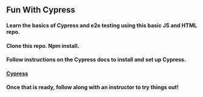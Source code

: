 ## Fun With Cypress

#### Learn the basics of Cypress and e2e testing using this basic JS and HTML repo.

#### Clone this repo. Npm install. 

#### Follow instructions on the Cypress docs to install and set up Cypress.
#### [Cypress](https://docs.cypress.io/guides/getting-started/installing-cypress.html#Adding-npm-scripts)

#### Once that is ready, follow along with an instructor to try things out!
